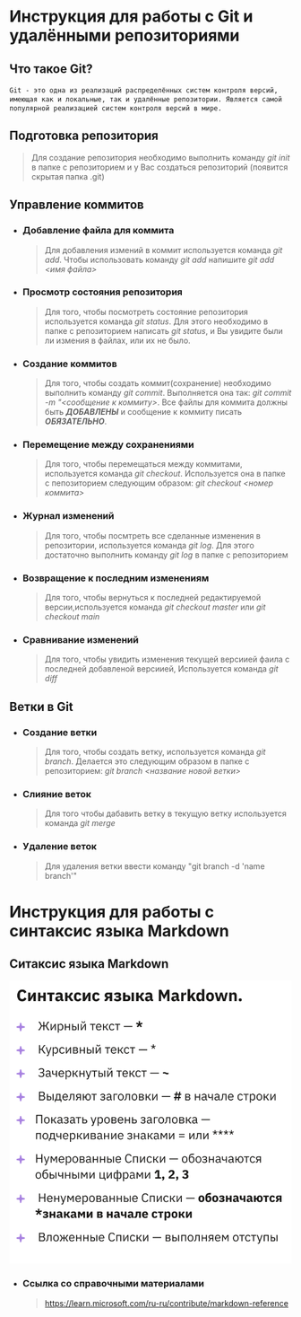 #
# Инструкция для работы с Git и удалёнными репозиториями

## Что такое Git?

    Git - это одна из реализаций распределённых систем контроля версий, имеющая как и локальные, так и удалённые репозитории. Является самой популярной реализацией систем контроля версий в мире.
      
## Подготовка репозитория

>Для создание репозитория необходимо выполнить команду *git init*  в папке с репозиторием и у Вас создаться репозиторий (появится скрытая папка .git)

## Управление коммитов

- ### Добавление файла для коммита

    >Для добавления измений в коммит используется команда *git add*. Чтобы использовать команду *git add* напишите *git add <имя файла>*

- ### Просмотр состояния репозитория

  >Для того, чтобы посмотреть состояние репозитория используется команда *git status*. Для этого необходимо в папке с репозиторием написать *git status*, и Вы увидите были ли измения в файлах, или их не было.

- ### Создание коммитов

  >Для того, чтобы создать коммит(сохранение) необходимо выполнить команду *git commit*. Выполняется она так: *git commit -m "<сообщение к коммиту>*. Все файлы для коммита должны быть ***ДОБАВЛЕНЫ*** и сообщение к коммиту писать ***ОБЯЗАТЕЛЬНО***.

- ### Перемещение между сохранениями

  >Для того, чтобы перемещаться между коммитами, используется команда *git checkout*. Используется она в папке с пепозиторием следующим образом: *git checkout <номер коммита>*

- ### Журнал изменений

  >Для того, чтобы посмтреть все сделанные изменения в репозитории, используется команда *git log*. Для этого достаточно выполнить команду *git log* в папке с репозиторием

- ### Возвращение к последним изменениям

  >Для того, чтобы вернуться к последней редактируемой версии,используется команда *git checkout master* или *git checkout main*

- ### Сравнивание изменений

  >Для того, чтобы увидить изменения текущей версиией фаила с последней добавленой версиией, Используется команда *git diff*

## Ветки в Git
>

- ### Создание ветки

  >Для того, чтобы создать ветку, используется команда *git branch*. Делается это следующим образом в папке с репозиторием: *git branch <название новой ветки>*

- ### Слияние веток

  >Для того чтобы дабавить ветку в текущую ветку используется команда *git merge <name branch>*

- ### Удаление веток
  >Для удаления ветки ввести команду "git branch -d 'name branch'"

<!--- Коментарий:) --->

#
# Инструкция для работы с синтаксис языка Markdown

## Ситаксис языка Markdown

![<Шпоргалка для синтакса>](/1.png)

- ### Ссылка со справочными материалами
  >https://learn.microsoft.com/ru-ru/contribute/markdown-reference